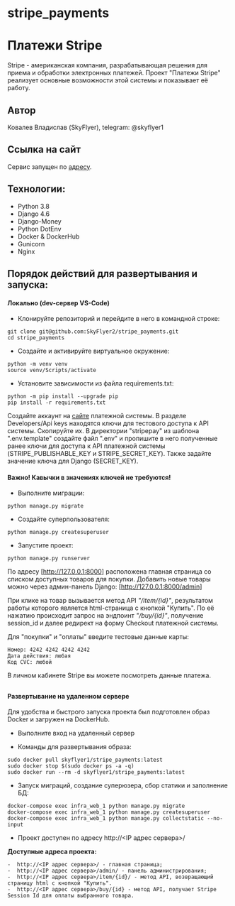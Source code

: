# stripe_payments
# Платежи Stripe

Stripe - американская компания, разрабатывающая решения для приема и обработки электронных платежей.
Проект "Платежи Stripe" реализует основные возможности этой системы и показывает её работу.

## Автор
Ковалев Владислав (SkyFlyer), telegram: @skyflyer1

## Ссылка на сайт
Сервис запущен по [адресу](http://158.160.4.20/).

## Технологии:
* Python 3.8
* Django 4.6
* Django-Money
* Python DotEnv
* Docker & DockerHub
* Gunicorn
* Nginx

## Порядок действий для развертывания и запуска:

#### Локально (dev-сервер VS-Code)

* Клонируйте репозиторий и перейдите в него в командной строке:
```
git clone git@github.com:SkyFlyer2/stripe_payments.git
cd stripe_payments
```
* Cоздайте и активируйте виртуальное окружение:

```
python -m venv venv
source venv/Scripts/activate
```
* Установите зависимости из файла requirements.txt:
```
python -m pip install --upgrade pip
pip install -r requirements.txt
```

Создайте аккаунт на [сайте](https://dashboard.stripe.com/register) платежной системы.
В разделе Developers/Api keys находятся ключи для тестового доступа к API системы. Скопируйте их.
В директории "stripepay" из шаблона ".env.template" создайте файл ".env" и пропишите в него полученные ранее ключи для доступа к API платежной системы (STRIPE_PUBLISHABLE_KEY и STRIPE_SECRET_KEY).
Также задайте значение ключа для Django (SECRET_KEY).
#### Важно! Кавычки в значениях ключей не требуются!

* Выполните миграции:
```
python manage.py migrate
```
* Создайте суперпользователя:
```
python manage.py createsuperuser
```
* Запустите проект:
```
python manage.py runserver
```

По адресу [http://127.0.0.1:8000] расположена главная страница со списком доступных товаров для покупки. Добавить новые товары можно через админ-панель Django: [http://127.0.0.1:8000/admin]

При клике на товар вызывается метод API *"/item/{id}"*, результатом работы которого является html-страница с кнопкой "Купить". По её нажатию происходит запрос на эндпоинт *"/buy/{id}"*, получение session_id и далее редирект на форму Checkout платежной системы.

Для "покупки" и "оплаты" введите тестовые данные карты:
```
Номер: 4242 4242 4242 4242
Дата действия: любая
Код CVC: любой
```

В личном кабинете Stripe вы можете посмотреть данные платежа.
##
#### Развертывание на удаленном сервере

Для удобства и быстрого запуска проекта был подготовлен образ Docker и загружен на DockerHub.

* Выполните вход на удаленный сервер

* Команды для развертывания образа:

```
sudo docker pull skyflyer1/stripe_payments:latest
sudo docker stop $(sudo docker ps -a -q)
sudo docker run --rm -d skyflyer1/stripe_payments:latest
```

* Запуск миграций, создание суперюзера, сбор статики и заполнение БД:
```
docker-compose exec infra_web_1 python manage.py migrate
docker-compose exec infra_web_1 python manage.py createsuperuser
docker-compose exec infra_web_1 python manage.py collectstatic --no-input 
```
* Проект доступен по адресу http://<IP адрес сервера>/

**Доступные адреса проекта:**

    -  http://<IP адрес сервера>/ - главная страница;
    -  http://<IP адрес сервера>/admin/ - панель администрирования;
    -  http://<IP адрес сервера>/item/{id}/ - метод API, возвращающий страницу html с кнопкой "Купить".
    -  http://<IP адрес сервера>/buy/{id} - метод API, получает Stripe Session Id для оплаты выбранного товара.

